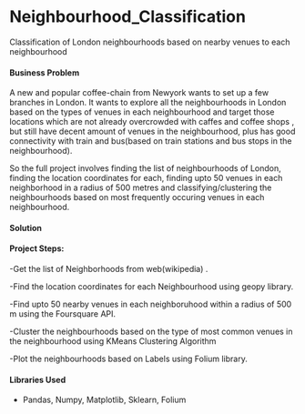 # Neighbourhood_Classification
Classification of London neighbourhoods based on nearby venues to each neighbourhood

#### Business Problem

A new and popular coffee-chain from Newyork wants to set up a few branches in London.
It wants to explore all the neighbourhoods in London based on the types of venues in each neighbourhood
and target those locations which are not already overcrowded with caffes and coffee shops , but still have decent amount of venues 
in the neighbourhood, plus has good connectivity with train and bus(based on train stations and bus stops in the neighbourhood).

So the full project involves finding the list of neighbourhoods of London, finding the location coordinates for each, finding upto 50 
venues in each neighborhood in a radius of 500 metres and classifying/clustering the neighbourhoods based on most frequently
occuring venues in each neighbourhood.  

#### Solution

#### Project Steps:

-Get the list of Neighborhoods from web(wikipedia) .

-Find the location coordinates for each Neighbourhood using geopy library.

-Find upto 50 nearby venues in each neighboruhood within a radius of 500 m using the Foursquare API.

-Cluster the neighbourhoods based on the type of most common venues in the neighbourhood using KMeans Clustering Algorithm

-Plot the neighbourhoods based on Labels using Folium library.

#### Libraries Used

- Pandas, Numpy, Matplotlib, Sklearn, Folium
